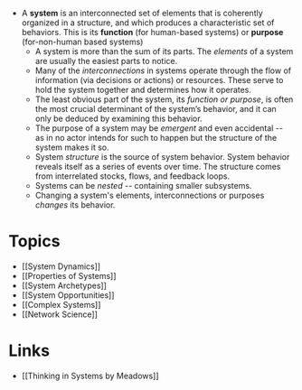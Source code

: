 * A **system** is an interconnected set of elements that is coherently organized in a structure, and which produces a characteristic set of behaviors. This is its **function** (for human-based systems) or **purpose** (for-non-human based systems)
	* A system is more than the sum of its parts. The *elements* of a system are usually the easiest parts to notice.
	* Many of the *interconnections* in systems operate through the flow of information (via decisions or actions) or resources. These serve to hold the system together and determines how it operates. 
	* The least obvious part of the system, its *function or purpose*, is often the most crucial determinant of the system’s behavior, and it can only be deduced by examining this behavior. 
	* The purpose of a system may be *emergent* and even accidental -- as in no actor intends for such to happen but the structure of the system makes it so. 
	* System *structure* is the source of system behavior. System behavior reveals itself as a series of events over time. The structure comes from interrelated stocks, flows, and feedback loops.
	* Systems can be *nested* -- containing smaller subsystems. 
	* Changing a system's elements, interconnections or purposes *changes* its behavior.
# Topics 
* [[System Dynamics]]
* [[Properties of Systems]]
* [[System Archetypes]]
* [[System Opportunities]]
* [[Complex Systems]]
* [[Network Science]]

# Links 
* [[Thinking in Systems by Meadows]]